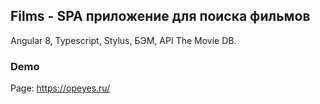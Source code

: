 <h2>Films - SPA приложение для поиска фильмов</h2>
<p>Angular 8, Typescript, Stylus, БЭМ, API The Movie DB.</p>

<h3>Demo</h3>
<p>Page: <a href="https://opeyes.ru/" target="_blank" el= "noopener">https://opeyes.ru/</a></p>
